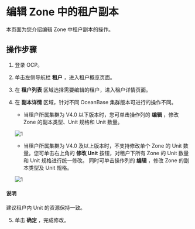 编辑 Zone 中的租户副本
===================================

本页面为您介绍编辑 Zone 中租户副本的操作。

操作步骤
-------------------------

1. 登录 OCP。

2. 单击左侧导航栏 **租户** ，进入租户概览页面。

3. 在 **租户列表** 区域选择需要编辑的租户，进入租户详情页面。

4. 在 **副本详情** 区域，针对不同 OceanBase 集群版本可进行的操作不同。

   * 当租户所属集群为 V4.0 以下版本时，您可单击操作列的 **编辑** ，修改 Zone 的副本类型、Unit 规格和 Unit 数量。

   ![1](https://help-static-aliyun-doc.aliyuncs.com/assets/img/zh-CN/5831070261/p271865.png)

   * 当租户所属集群为 V4.0 及以上版本时，不支持修改单个 Zone 的 Unit 数量。您可单击右上角的 **修改 Unit** 按钮，对租户下所有 Zone 的 Unit 数量和 Unit 规格进行统一修改。
   同时可单击操作列的 **编辑** ，修改 Zone 的副本类型及 Unit 规格。

    ![1](https://obbusiness-private.oss-cn-shanghai.aliyuncs.com/doc/img/ocp/%E4%BF%AE%E6%94%B9%E5%89%AF%E6%9C%AC.png)

  <main id="notice" type='explain'>
    <h4>说明</h4>
    <p>建议租户内 Unit 的资源保持一致。</p>
  </main>

5. 单击 **确定** ，完成修改。
